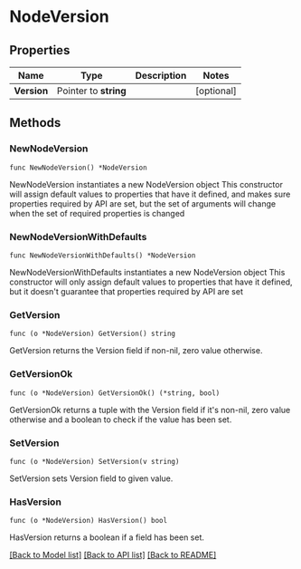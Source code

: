 # NodeVersion

## Properties

Name | Type | Description | Notes
------------ | ------------- | ------------- | -------------
**Version** | Pointer to **string** |  | [optional] 

## Methods

### NewNodeVersion

`func NewNodeVersion() *NodeVersion`

NewNodeVersion instantiates a new NodeVersion object
This constructor will assign default values to properties that have it defined,
and makes sure properties required by API are set, but the set of arguments
will change when the set of required properties is changed

### NewNodeVersionWithDefaults

`func NewNodeVersionWithDefaults() *NodeVersion`

NewNodeVersionWithDefaults instantiates a new NodeVersion object
This constructor will only assign default values to properties that have it defined,
but it doesn't guarantee that properties required by API are set

### GetVersion

`func (o *NodeVersion) GetVersion() string`

GetVersion returns the Version field if non-nil, zero value otherwise.

### GetVersionOk

`func (o *NodeVersion) GetVersionOk() (*string, bool)`

GetVersionOk returns a tuple with the Version field if it's non-nil, zero value otherwise
and a boolean to check if the value has been set.

### SetVersion

`func (o *NodeVersion) SetVersion(v string)`

SetVersion sets Version field to given value.

### HasVersion

`func (o *NodeVersion) HasVersion() bool`

HasVersion returns a boolean if a field has been set.


[[Back to Model list]](../README.md#documentation-for-models) [[Back to API list]](../README.md#documentation-for-api-endpoints) [[Back to README]](../README.md)


